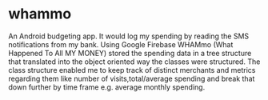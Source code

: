 # whammo

An Android budgeting app. It would log my spending by reading the SMS notifications from my bank. Using Google Firebase WHAMmo (What Happened To All MY MONEY) stored the spending data in a tree structure that translated into the object oriented way the classes were structured. The class structure enabled me to keep track of distinct merchants and metrics regarding them like number of visits,total/average spending and break that down further by time frame e.g. average monthly spending. 
